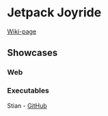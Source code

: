 # Jetpack Joyride

[Wiki-page](https://github.com/StianGronas/miles-faggruppe-2025-grafikkspel/wiki/Jetpack-Joyride-%E2%80%90-Lokal-Camp-5.-april)

## Showcases

### Web

### Executables
Stian - [GitHub](https://github.com/StianGronas/miles-faggruppe-2025-grafikkspel/blob/main/games/Jetpack%20Joyride.exe)